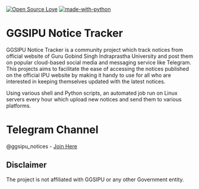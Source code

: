 [![Open Source Love](https://badges.frapsoft.com/os/v1/open-source.png?v=103)](https://github.com/ellerbrock/open-source-badges/)
[![made-with-python](https://img.shields.io/badge/Made%20with-Python-1f425f.svg)](https://www.python.org/)

# GGSIPU Notice Tracker
GGSIPU Notice Tracker is a community project which track notices from official website of Guru Gobind Singh Indraprastha 
University and post them on popular cloud-based social media and messaging service like Telegram. This projects aims to facilitate the ease of accessing the notices published on the official IPU website by making it handy to use for all who are interested in keeping themselves updated with the latest notices.

Using various shell and Python scripts, an automated job run on Linux servers every hour which upload new notices and send them to various platforms.

# Telegram Channel
@ggsipu_notices - [Join Here](https://t.me/ggsipu_notices)

## Disclaimer
The project is not affiliated with GGSIPU or any other Government entity.
